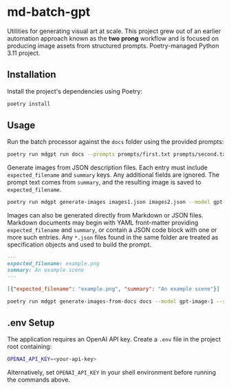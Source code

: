 # md-batch-gpt

Utilities for generating visual art at scale. This project grew out of an
earlier automation approach known as the **two prong** workflow and is focused
on producing image assets from structured prompts. Poetry-managed Python 3.11
project.

## Installation

Install the project's dependencies using Poetry:

```bash
poetry install
```

## Usage

Run the batch processor against the `docs` folder using the provided prompts:

```bash
poetry run mdgpt run docs --prompts prompts/first.txt prompts/second.txt
```

Generate images from JSON description files. Each entry must include
`expected_filename` and `summary` keys. Any additional fields are ignored.
The prompt text comes from `summary`, and the resulting image is saved to
`expected_filename`.

```bash
poetry run mdgpt generate-images images1.json images2.json --model gpt-image-1 --size 1024x1024
```

Images can also be generated directly from Markdown or JSON files. Markdown
documents may begin with YAML front-matter providing `expected_filename` and
`summary`, or contain a JSON code block with one or more such entries. Any
`*.json` files found in the same folder are treated as specification objects and
used to build the prompt.

```markdown
---
expected_filename: example.png
summary: An example scene
---
```

```json
[{"expected_filename": "example.png", "summary": "An example scene"}]
```

```bash
poetry run mdgpt generate-images-from-docs docs --model gpt-image-1 --size 1024x1024
```


## .env Setup

The application requires an OpenAI API key. Create a `.env` file in the project
root containing:

```bash
OPENAI_API_KEY=<your-api-key>
```

Alternatively, set `OPENAI_API_KEY` in your shell environment before running
the commands above.
